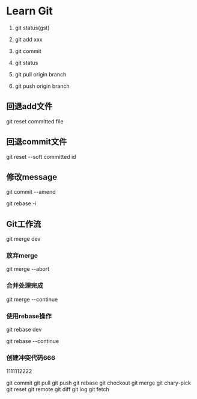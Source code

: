 # Learn Git

1. git status(gst)

2. git add xxx

3. git commit

4. git status

5. git pull origin branch 

6. git push origin branch



## 回退add文件

git reset committed file

## 回退commit文件

git reset --soft committed id

## 修改message
git commit --amend

git rebase -i

## Git工作流

git merge dev
### 放弃merge
git merge --abort

### 合并处理完成
git merge --continue
### 使用rebase操作

git rebase dev

git rebase --continue


### 创建冲突代码666

1111112222

git commit 
git pull
git push
git rebase
git checkout
git merge
git chary-pick
git reset
git remote
git diff
git log
git fetch



